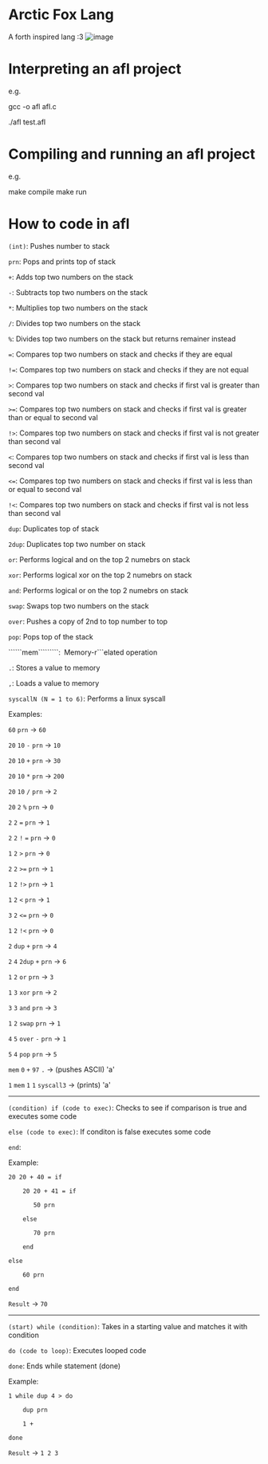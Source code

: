 # Arctic Fox Lang
A forth inspired lang :3
![image](https://github.com/LazyBev/arctic-fox-lang/assets/157259616/f273a926-66f9-41ad-b7a3-a27c021bb132)
# Interpreting an afl project
e.g.

  gcc -o afl afl.c
  
  ./afl test.afl
# Compiling and running an afl project
e.g.

  make compile
  make run

# How to code in afl
```(int)```: Pushes number to stack

```prn```: Pops and prints top of stack

```+```: Adds top two numbers on the stack

```-```: Subtracts top two numbers on the stack

```*```: Multiplies top two numbers on the stack

```/```: Divides top two numbers on the stack

```%```: Divides top two numbers on the stack but returns remainer instead

```=```: Compares top two numbers on stack and checks if they are equal

```!=```: Compares top two numbers on stack and checks if they are not equal

```>```: Compares top two numbers on stack and checks if first val is greater than second val

```>=```: Compares top two numbers on stack and checks if first val is greater than or equal to second val

```!>```: Compares top two numbers on stack and checks if first val is not greater than second val

```<```: Compares top two numbers on stack and checks if first val is less than second val

```<=```: Compares top two numbers on stack and checks if first val is less than or equal to second val

```!<```: Compares top two numbers on stack and checks if first val is not less than second val

```dup```: Duplicates top of stack

```2dup```: Duplicates top two number on stack

```or```: Performs logical and on the top 2 numebrs on stack

```xor```: Performs logical xor on the top 2 numebrs on stack

```and```: Performs logical or on the top 2 numebrs on stack

```swap```: Swaps top two numbers on the stack

```over```: Pushes a copy of 2nd to top number to top

```pop```: Pops top of the stack

``````mem`````````:``` ```Memory-r```elated operation

```.```: Stores a value to memory

```,```: Loads a value to memory

```syscallN (N = 1 to 6)```: Performs a linux syscall

Examples: 

```60``` ```prn``` -> ```60```

```20``` ```10``` ```-``` ```prn``` -> ```10```

```20``` ```10``` ```+``` ```prn``` -> ```30```

```20``` ```10``` ```*``` ```prn``` -> ```200```

```20``` ```10``` ```/``` ```prn``` -> ```2```

```20``` ```2``` ```%``` ```prn``` -> ```0```

```2``` ```2``` ```=``` ```prn``` -> ```1```

```2``` ```2``` ```!``` ```=``` ```prn``` -> ```0```

```1``` ```2``` ```>``` ```prn``` -> ```0```

```2``` ```2``` ```>=``` ```prn``` -> ```1```

```1``` ```2``` ```!>``` ```prn``` -> ```1```

```1``` ```2``` ```<``` ```prn``` -> ```1```

```3``` ```2``` ```<=``` ```prn``` -> ```0```

```1``` ```2``` ```!<``` ```prn``` -> ```0```

```2``` ```dup``` ```+``` ```prn``` -> ```4```

```2``` ```4``` ```2dup``` ```+``` ```prn``` -> ```6```

```1``` ```2``` ```or``` ```prn``` -> ```3```

```1``` ```3``` ```xor``` ```prn``` -> ```2```

```3``` ```3``` ```and``` ```prn``` -> ```3```

```1``` ```2``` ```swap``` ```prn``` -> ```1```

```4``` ```5``` ```over``` ```-``` ```prn``` -> ```1```

```5``` ```4``` ```pop``` ```prn``` -> ```5```

```mem``` ```0``` ```+``` ```97``` ```.``` -> (pushes ASCII) 'a'

```1``` ```mem``` ```1``` ```1``` ```syscall3``` -> (prints) 'a'

---------------------------------------------------------------------------------------------------------------------------

```(condition) if (code to exec)```: Checks to see if comparison is true and executes some code

```else (code to exec)```: If conditon is false executes some code

```end```:

Example:

    20 20 + 40 = if

        20 20 + 41 = if
    
           50 prn
        
        else
    
           70 prn
        
        end
    
    else

        60 prn
    
    end

```Result``` -> ```70```

---------------------------------------------------------------------------------------------------------------------------

```(start) while (condition)```: Takes in a starting value and matches it with condition

```do (code to loop)```: Executes looped code

```done```: Ends while statement (done)

Example:

    1 while dup 4 > do
    
        dup prn
      
        1 +
      
    done

```Result``` -> ```1 2 3```
